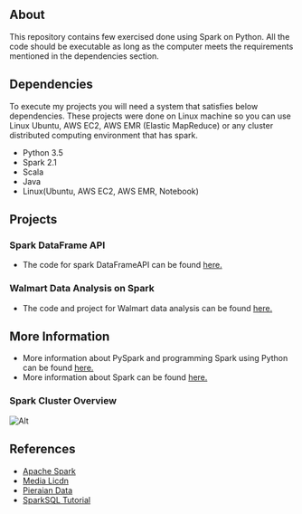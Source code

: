 ## About
This repository contains few exercised done using Spark on Python. All the code should be executable as long as the computer meets the requirements mentioned in the dependencies section.

## Dependencies
To execute my projects you will need a system that satisfies below dependencies. These projects were done on Linux machine so you can use Linux Ubuntu, AWS EC2, AWS EMR (Elastic MapReduce) or any cluster distributed computing environment that has spark.
- Python 3.5
- Spark 2.1
- Scala
- Java
- Linux(Ubuntu, AWS EC2, AWS EMR, Notebook)

## Projects
### Spark DataFrame API
- The code for spark DataFrameAPI can be found [here.](https://github.com/santoshblearner/ds-ml-portfolio/blob/master/Spark%20MLlib/Spark_DataFrame_API_Project/Spark_DataFrames_API.ipynb)

### Walmart Data Analysis on Spark
- The code and project for Walmart data analysis can be found [here.](https://github.com/santoshblearner/ds-ml-portfolio/blob/master/Spark%20MLlib/Spark_Walmart_Data_Analysis_Project/Spark%20Walmart%20Data%20Analysis%20Project.ipynb)

## More Information 
- More information about PySpark and programming Spark using Python can be found [here.](https://spark.apache.org/docs/0.9.1/python-programming-guide.html)
- More information about Spark can be found [here.](http://spark.apache.org/)

### Spark Cluster Overview
![Alt](https://spark.apache.org/docs/latest/img/cluster-overview.png)


## References
- [Apache Spark](https://spark.apache.org/)
- [Media Licdn](https://media.licdn.com/)
- [Pieraian Data](http://www.pieriandata.com/)
- [SparkSQL Tutorial](https://www.tutorialspoint.com/spark_sql/spark_sql_quick_guide.htm)
